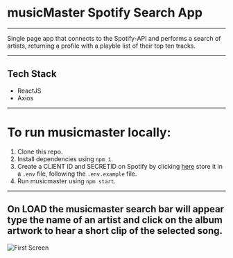 # musicMaster Spotify Search App
---

Single page app that connects to the Spotify-API and performs a search of artists, returning a profile with a playble list of their top ten tracks.

---

## Tech Stack

* ReactJS
* Axios

---

# To run musicmaster locally:

1. Clone this repo.
2. Install dependencies using `npm i`.
3. Create a CLIENT ID and SECRETID on Spotify by clicking [here](https://developer.spotify.com/documentation/general/guides/app-settings/) store it in a `.env` file, following the `.env.example` file.
3. Run musicmaster using `npm start`.

---

## On LOAD the musicmaster search bar will appear type the name of an artist and click on the album artwork to hear a short clip of the selected song.

![First Screen](https://github.com/ronjuarez/musicmaster-app/blob/master/gifs/musicmaster.gif)